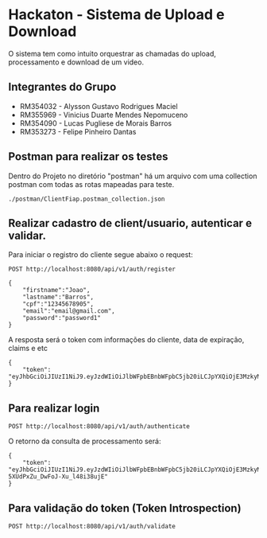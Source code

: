 # Hackaton - Sistema de Upload e Download

O sistema tem como intuito orquestrar as chamadas do upload, processamento e download de um video.

## Integrantes do Grupo
- RM354032 - Alysson Gustavo Rodrigues Maciel
- RM355969 - Vinicius Duarte Mendes Nepomuceno
- RM354090 - Lucas Pugliese de Morais Barros
- RM353273 - Felipe Pinheiro Dantas

## Postman para realizar os testes
Dentro do Projeto no diretório "postman" há um arquivo com uma collection postman com todas as rotas mapeadas para teste.
```
./postman/ClientFiap.postman_collection.json
```

## Realizar cadastro de client/usuario, autenticar e validar.

Para iniciar o registro do cliente segue abaixo o request:

```url
POST http://localhost:8080/api/v1/auth/register

{ 
    "firstname":"Joao",
    "lastname":"Barros",
    "cpf":"12345678905",
    "email":"email@gmail.com",
    "password":"password1"
}
```

A resposta será o token com informações do cliente, data de expiração, claims e etc

```url
{
    "token": "eyJhbGciOiJIUzI1NiJ9.eyJzdWIiOiJlbWFpbEBnbWFpbC5jb20iLCJpYXQiOjE3MzkyMzY1NzEsImV4cCI6MTczOTIzODAxMX0.Wal_vdtIWA_0eIgn7feeinHguULMv5iqARhgEB9D2gw"
}
```

## Para realizar login 

```url
POST http://localhost:8080/api/v1/auth/authenticate
```

O retorno da consulta de processamento será:

```url
{
    "token": "eyJhbGciOiJIUzI1NiJ9.eyJzdWIiOiJlbWFpbEBnbWFpbC5jb20iLCJpYXQiOjE3MzkyMzY3MDIsImV4cCI6MTczOTIzODE0Mn0.eNnVctqXt71hZlF-5XUdPxZu_DwFoJ-Xu_l48i38ujE"
}
```

## Para validação do token (Token Introspection)

```url
POST http://localhost:8080/api/v1/auth/validate
```